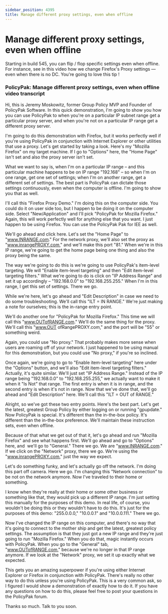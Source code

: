 ```yaml
---
sidebar_position: 4395
title: Manage different proxy settings, even when offline
---
```


# Manage different proxy settings, even when offline

Starting in build 545, you can flip / flop specific settings even when offline. For instance, see in this video how we change Firefox's Proxy settings — even when there is no DC. You're going to love this tip !

### PolicyPak: Manage different proxy settings, even when offline video transcript

Hi, this is Jeremy Moskowitz, former Group Policy MVP and Founder of PolicyPak Software. In this quick demonstration, I'm going to show you how you can use PolicyPak to when you're on a particular IP subnet range get a particular proxy server, and when you're not on a particular IP range get a different proxy server.

I'm going to do this demonstration with Firefox, but it works perfectly well if you're using PolicyPak in conjunction with Internet Explorer or other utilities that use a proxy. Let's get started by taking a look. Here's my "Mozilla Firefox" on my target machine. If I go to "Options" here, the "Home Page" isn't set and also the proxy server isn't set.

What we want to say is, when I'm on a particular IP range – and this particular machine happens to be on IP range "192.168" – so when I'm on one range, get one set of settings; when I'm on another range, get a different set of settings. The best part is PolicyPak can dictate those settings continuously, even when the computer is offline. I'm going to show you that as well.

I'll call this "Firefox Proxy Demo." I'm doing this on the computer side. You could do it on user side too, but I happen to be doing it on the computer side. Select "New/Application" and I'll pick "PolicyPak for Mozilla Firefox." Again, this will work perfectly well for anything else that you want. I just happen to be using Firefox. You can use the PolicyPak Pak for IEE as well.

We'll go ahead and click here. Let's set the "Home Page" to "www.INRANGE.com." For the network proxy, we'll also set the proxy as "www.inrangePROXY.com," and we'll make this port "81." When we're in this IP range, we're going to get the home page being one thing and also the proxy being the same.

The way we're going to do this is we're going to use PolicyPak's item-level targeting. We will "Enable item-level targeting" and then "Edit item-level targeting filters." What we're going to do is click on "IP Address Range" and set it up accordingly – "192.168.0.0" to "192.168.255.255." When I'm in this range, I get this set of settings. There we go.

While we're here, let's go ahead and "Edit Description" in case we need to do some troubleshooting. We'll call this "ILT = IN RANGE." We're just making a note for ourselves; this is the in-range entry point.

We'll do another one for "PolicyPak for Mozilla Firefox." This time we will call this "www.OUTofRANGE.com." We'll do the same thing for the proxy. We'll call this "www.OUT ofRangePROXY.com," and the port will be "55" or something weird.

Again, you could use "No proxy." That probably makes more sense when users are roaming off of your network. I just happened to be using manual for this demonstration, but you could use "No proxy," if you're so inclined.

Once again, we're going to go to "Enable item-level targeting" here under the "Options" button, and we'll also "Edit item-level targeting filters." Actually, it's quite similar. We'll just set "IP Address Range." Instead of the IP range being "192.168.0.0" to "192.168.255.255," we actually want to make it when it "Is Not" that range. The first entry is when it is in range, and the second entry is when it's not in range. Now that we've done that, we'll go ahead and "Edit Description" here. We'll call this "ILT = OUT of RANGE."

Alright, so we've got these two entry points. Here's the best part. Let's get the latest, greatest Group Policy by either logging on or running "gpupdate." Now PolicyPak is special. It's different than the in-the-box policy. It's different than the in-the-box preference. We'll maintain these instruction sets, even when offline.

Because of that what we get out of that it, let's go ahead and run "Mozilla Firefox" and see what happens first. We'll go ahead and go to "Options" here, and  we'll go to "General." There we go. We are "www.INRANGE.com." If we click on the "Network" proxy, there we go. We're using the "www.inrangePROXY.com," just the way we expect.

Let's do something funky, and let's actually go off the network. I'm doing this part off camera. Here we go. I'm changing this "Network connection" to be not on the network anymore. Now I've traveled to their home or something.

I know when they're really at their home or some other business or something like that, they would pick up a different IP range. I'm just setting this manually for the purposes of this demo. In real life, of course, you wouldn't be doing this or they wouldn't have to do this. It's just for the purposes of this demo: "255.0.0.0," "10.0.0.1" and "10.0.0.111." There we go.

Now I've changed the IP range on this computer, and there's no way that it's going to connect to the mother ship and get the latest, greatest policy settings. The assumption is that they just got a new IP range and they're just going to run "Mozilla Firefox." When you do that, magic instantly occurs with PolicyPak. When you go to the "General" tab, "www.OUTofRANGE.com," because we're no longer in that IP range anymore. If we look at the "Network" proxy, we set it up exactly what we expected.

This gets you an amazing superpower if you're using either Internet Explorer or Firefox in conjunction with PolicyPak. There's really no other way to do this unless you're using PolicyPak. This is a very common ask, so I figured I would show a demonstration of exactly how to do it. If you have any questions on how to do this, please feel free to post your questions in the PolicyPak forum.

Thanks so much. Talk to you soon.